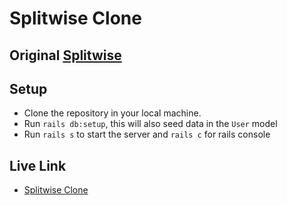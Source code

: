# Splitwise Clone

## Original [Splitwise](https://secure.splitwise.com)

## Setup
- Clone the repository in your local machine.
- Run `rails db:setup`, this will also seed data in the `User` model
- Run `rails s` to start the server and `rails c` for rails console

## Live Link
- [Splitwise Clone](https://splitwise-7433.onrender.com/)
